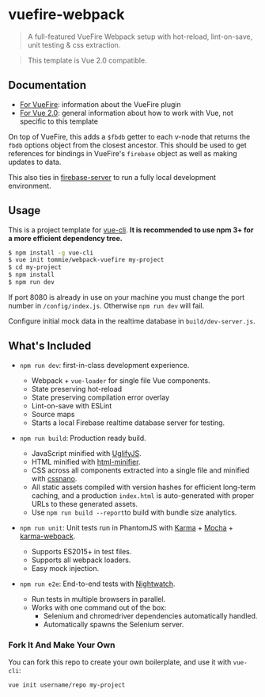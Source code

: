 # vuefire-webpack

> A full-featured VueFire Webpack setup with hot-reload, lint-on-save, unit testing & css extraction.

> This template is Vue 2.0 compatible.

## Documentation

- [For VueFire](https://github.com/vuejs/vuefire): information about the VueFire plugin
- [For Vue 2.0](http://vuejs.org/guide/): general information about how to work with Vue, not specific to this template

On top of VueFire, this adds a `$fbdb` getter to each v-node that returns the `fbdb` options object from the closest ancestor. This should be used to get references for bindings in VueFire's `firebase` object as well as making updates to data.

This also ties in [firebase-server](https://github.com/urish/firebase-server) to run a fully local development environment.

## Usage

This is a project template for [vue-cli](https://github.com/vuejs/vue-cli). **It is recommended to use npm 3+ for a more efficient dependency tree.**

``` bash
$ npm install -g vue-cli
$ vue init tommie/webpack-vuefire my-project
$ cd my-project
$ npm install
$ npm run dev
```

If port 8080 is already in use on your machine you must change the port number in `/config/index.js`. Otherwise `npm run dev` will fail.

Configure initial mock data in the realtime database in `build/dev-server.js`.

## What's Included

- `npm run dev`: first-in-class development experience.
  - Webpack + `vue-loader` for single file Vue components.
  - State preserving hot-reload
  - State preserving compilation error overlay
  - Lint-on-save with ESLint
  - Source maps
  - Starts a local Firebase realtime database server for testing.

- `npm run build`: Production ready build.
  - JavaScript minified with [UglifyJS](https://github.com/mishoo/UglifyJS2).
  - HTML minified with [html-minifier](https://github.com/kangax/html-minifier).
  - CSS across all components extracted into a single file and minified with [cssnano](https://github.com/ben-eb/cssnano).
  - All static assets compiled with version hashes for efficient long-term caching, and a production `index.html` is auto-generated with proper URLs to these generated assets.
  - Use `npm run build --report`to build with bundle size analytics.

- `npm run unit`: Unit tests run in PhantomJS with [Karma](http://karma-runner.github.io/0.13/index.html) + [Mocha](http://mochajs.org/) + [karma-webpack](https://github.com/webpack/karma-webpack).
  - Supports ES2015+ in test files.
  - Supports all webpack loaders.
  - Easy mock injection.

- `npm run e2e`: End-to-end tests with [Nightwatch](http://nightwatchjs.org/).
  - Run tests in multiple browsers in parallel.
  - Works with one command out of the box:
    - Selenium and chromedriver dependencies automatically handled.
    - Automatically spawns the Selenium server.

### Fork It And Make Your Own

You can fork this repo to create your own boilerplate, and use it with `vue-cli`:

``` bash
vue init username/repo my-project
```
